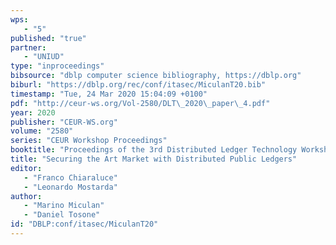 ```yaml
---
wps: 
   - "5"
published: "true"
partner: 
   - "UNIUD"
type: "inproceedings"
bibsource: "dblp computer science bibliography, https://dblp.org"
biburl: "https://dblp.org/rec/conf/itasec/MiculanT20.bib"
timestamp: "Tue, 24 Mar 2020 15:04:09 +0100"
pdf: "http://ceur-ws.org/Vol-2580/DLT\_2020\_paper\_4.pdf"
year: 2020
publisher: "CEUR-WS.org"
volume: "2580"
series: "CEUR Workshop Proceedings"
booktitle: "Proceedings of the 3rd Distributed Ledger Technology Workshop (DLT 2020)"
title: "Securing the Art Market with Distributed Public Ledgers"
editor: 
   - "Franco Chiaraluce"
   - "Leonardo Mostarda"
author: 
   - "Marino Miculan"
   - "Daniel Tosone"
id: "DBLP:conf/itasec/MiculanT20"
---
```

